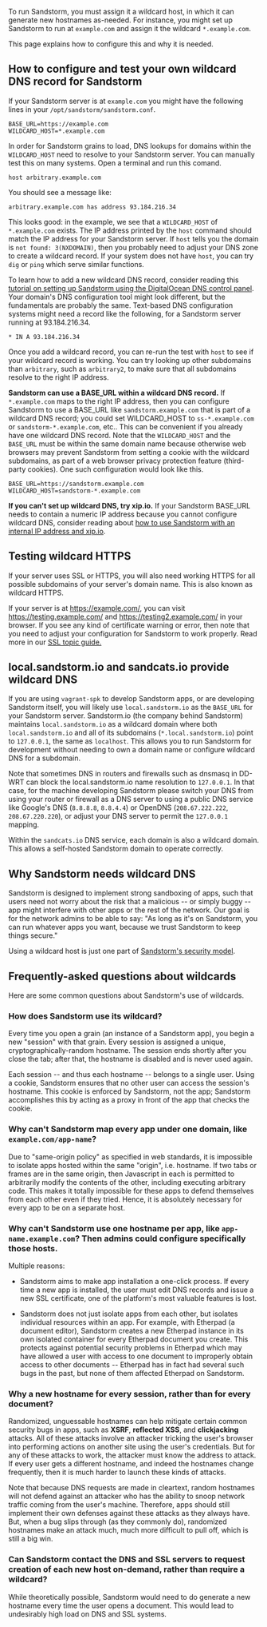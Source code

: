 To run Sandstorm, you must assign it a wildcard host, in which it can generate new hostnames
as-needed. For instance, you might set up Sandstorm to run at `example.com` and assign it the
wildcard `*.example.com`.

This page explains how to configure this and why it is needed.

## How to configure and test your own wildcard DNS record for Sandstorm

If your Sandstorm server is at `example.com` you might have the following lines in your
`/opt/sandstorm/sandstorm.conf`.

```
BASE_URL=https://example.com
WILDCARD_HOST=*.example.com
```

In order for Sandstorm grains to load, DNS lookups for domains within the `WILDCARD_HOST` need to
resolve to your Sandstorm server. You can manually test this on many systems. Open a terminal and
run this comand.

```
host arbitrary.example.com
```

You should see a message like:

```
arbitrary.example.com has address 93.184.216.34
```

This looks good: in the example, we see that a `WILDCARD_HOST` of `*.example.com` exists. The IP
address printed by the `host` command should match the IP address for your Sandstorm server. If
`host` tells you the domain is `not found: 3(NXDOMAIN)`, then you probably need to adjust your DNS
zone to create a wildcard record. If your system does not have `host`, you can try `dig` or `ping`
which serve similar functions.

To learn how to add a new wildcard DNS record, consider reading this [tutorial on setting up
Sandstorm using the DigitalOcean DNS control
panel](https://www.digitalocean.com/community/tutorials/how-to-install-sandstorm-on-ubuntu-14-04). Your
domain's DNS configuration tool might look different, but the fundamentals are probably the
same. Text-based DNS configuration systems might need a record like the following, for a Sandstorm
server running at 93.184.216.34.

```
* IN A 93.184.216.34
```

Once you add a wildcard record, you can re-run the test with `host` to see if your wildcard record
is working. You can try looking up other subdomains than `arbitrary`, such as `arbitrary2`, to make
sure that all subdomains resolve to the right IP address.

**Sandstorm can use a BASE_URL within a wildcard DNS record.** If `*.example.com` maps to the right
IP address, then you can configure Sandstorm to use a BASE_URL like `sandstorm.example.com` that is
part of a wildcard DNS record; you could set WILDCARD_HOST to `ss-*.example.com` or
`sandstorm-*.example.com`, etc.. This can be convenient if you already have one wildcard DNS
record. Note that the `WILDCARD_HOST` and the `BASE_URL` must be within the same domain name because
otherwise web browsers may prevent Sandstorm from setting a cookie with the wildcard subdomains, as
part of a web browser privacy protection feature (third-party cookies). One such configuration would
look like this.

```
BASE_URL=https://sandstorm.example.com
WILDCARD_HOST=sandstorm-*.example.com
```

**If you can't set up wildcard DNS, try xip.io.** If your Sandstorm BASE_URL needs to contain a
numeric IP address because you cannot configure wildcard DNS, consider reading about [how to use
Sandstorm with an internal IP address and
xip.io](faq.md#how-do-i-use-sandstorm-with-an-internal-ip-address).

## Testing wildcard HTTPS

If your server uses SSL or HTTPS, you will also need working HTTPS for all possible subdomains of
your server's domain name. This is also known as wildcard HTTPS.

If your server is at https://example.com/, you can visit https://testing.example.com/ and
https://testing2.example.com/ in your browser. If you see any kind of certificate warning or error,
then note that you need to adjust your configuration for Sandstorm to work properly. Read more in
our [SSL topic guide.](ssl.md)

## local.sandstorm.io and sandcats.io provide wildcard DNS

If you are using `vagrant-spk` to develop Sandstorm apps, or are developing Sandstorm itself, you
will likely use `local.sandstorm.io` as the `BASE_URL` for your Sandstorm server. Sandstorm.io (the
company behind Sandstorm) maintains `local.sandstorm.io` as a wildcard domain where both
`local.sandstorm.io` and all of its subdomains (`*.local.sandstorm.io`) point to `127.0.0.1`, the
same as `localhost`. This allows you to run Sandstorm for development without needing to own a
domain name or configure wildcard DNS for a subdomain.

Note that sometimes DNS in routers and firewalls such as dnsmasq in DD-WRT can block the
local.sandstorm.io name resolution to `127.0.0.1`.  In that case, for the machine developing
Sandstorm please switch your DNS from using your router or firewall as a DNS server to using
a public DNS service like Google's DNS (`8.8.8.8`, `8.8.4.4`) or OpenDNS (`208.67.222.222`,
`208.67.220.220`), or adjust your DNS server to permit the `127.0.0.1` mapping.

Within the `sandcats.io` DNS service, each domain is also a wildcard domain. This allows a
self-hosted Sandstorm domain to operate correctly.

## Why Sandstorm needs wildcard DNS

Sandstorm is designed to implement strong sandboxing of apps, such
that users need not worry about the risk that a malicious -- or simply
buggy -- app might interfere with other apps or the rest of the
network. Our goal is for the network admins to be able to say: "As
long as it's on Sandstorm, you can run whatever apps you want, because
we trust Sandstorm to keep things secure."

Using a wildcard host is just one part of [Sandstorm's security
model](../using/security-practices.md).

## Frequently-asked questions about wildcards

Here are some common questions about Sandstorm's use of wildcards.

### How does Sandstorm use its wildcard?

Every time you open a grain (an instance of a Sandstorm app), you
begin a new "session" with that grain. Every session is assigned a
unique, cryptographically-random hostname. The session ends shortly
after you close the tab; after that, the hostname is disabled and is
never used again.

Each session -- and thus each hostname -- belongs to a single
user. Using a cookie, Sandstorm ensures that no other user can access
the session's hostname. This cookie is enforced by Sandstorm, not the
app; Sandstorm accomplishes this by acting as a proxy in front of the
app that checks the cookie.

### Why can't Sandstorm map every app under one domain, like `example.com/app-name`?

Due to "same-origin policy" as specified in web standards, it is
impossible to isolate apps hosted within the same "origin",
i.e. hostname. If two tabs or frames are in the same origin, then
Javascript in each is permitted to arbitrarily modify the contents of
the other, including executing arbitrary code. This makes it totally
impossible for these apps to defend themselves from each other even if
they tried. Hence, it is absolutely necessary for every app to be on a
separate host.

### Why can't Sandstorm use one hostname per app, like `app-name.example.com`? Then admins could configure specifically those hosts.

Multiple reasons:

* Sandstorm aims to make app installation a one-click process. If
  every time a new app is installed, the user must edit DNS records
  and issue a new SSL certificate, one of the platform's most valuable
  features is lost.

* Sandstorm does not just isolate apps from each other, but isolates
  individual resources within an app. For example, with Etherpad (a
  document editor), Sandstorm creates a new Etherpad instance in its
  own isolated container for every Etherpad document you create. This
  protects against potential security problems in Etherpad which may
  have allowed a user with access to one document to improperly obtain
  access to other documents -- Etherpad has in fact had several such
  bugs in the past, but none of them affected Etherpad on
  Sandstorm.

### Why a new hostname for every session, rather than for every document?

Randomized, unguessable hostnames can help mitigate certain common
security bugs in apps, such as **XSRF**, **reflected XSS**, and
**clickjacking** attacks. All of these attacks involve an attacker
tricking the user's browser into performing actions on another site
using the user's credentials. But for any of these attacks to work,
the attacker must know the address to attack. If every user gets a
different hostname, and indeed the hostnames change frequently, then
it is much harder to launch these kinds of attacks.

Note that because DNS requests are made in cleartext, random hostnames
will not defend against an attacker who has the ability to snoop
network traffic coming from the user's machine. Therefore, apps should
still implement their own defenses against these attacks as they
always have. But, when a bug slips through (as they commonly do),
randomized hostnames make an attack much, much more difficult to pull
off, which is still a big win.

### Can Sandstorm contact the DNS and SSL servers to request creation of each new host on-demand, rather than require a wildcard?

While theoretically possible, Sandstorm would need to do generate a
new hostname every time the user opens a document. This would lead to
undesirably high load on DNS and SSL systems.
